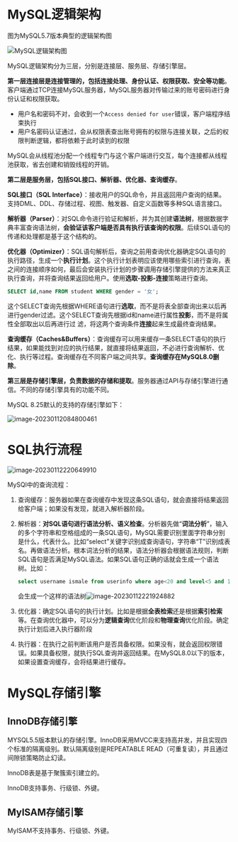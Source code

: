 # MySQL逻辑架构



图为MySQL5.7版本典型的逻辑架构图

![MySQL逻辑架构图](https://notes-img2022.oss-cn-shenzhen.aliyuncs.com/img/image-20230109100656787.png)

MySQL逻辑架构分为三层，分别是连接层、服务层、存储引擎层。

**第一层连接层是连接管理的，包括连接处理、身份认证、权限获取、安全等功能**。客户端通过TCP连接MySQL服务器，MySQL服务器对传输过来的账号密码进行身份认证和权限获取。

- 用户名和密码不对，会收到一个`Access denied for user`错误，客户端程序结束执行
- 用户名密码认证通过，会从权限表查出账号拥有的权限与连接关联，之后的权限判断逻辑，都将依赖于此时读到的权限

MySQL会从线程池分配一个线程专门与这个客户端进行交互，每个连接都从线程池获取，省去创建和销毁线程的开销。

**第二层是服务层，包括SQL接口、解析器、优化器、查询缓存**。

**SQL接口（SQL Interface）**：接收用户的SQL命令，并且返回用户查询的结果。支持DML、DDL、存储过程、视图、触发器、自定义函数等多种SQL语言接口。

**解析器（Parser）**：对SQL命令进行验证和解析，并为其创建**语法树**，根据数据字典丰富查询语法树，**会验证该客户端是否具有执行该查询的权限**。后续SQL语句的传递和处理都是基于这个结构的。

**优化器（Optimizer）**：SQL语句解析后，查询之前用查询优化器确定SQL语句的执行路径，生成一个**执行计划**。这个执行计划表明应该使用哪些索引进行查询，表之间的连接顺序如何，最后会安装执行计划的步骤调用存储引擎提供的方法来真正执行查询，并将查询结果返回给用户。使用**选取-投影-连接**策略进行查询。

```sql
SELECT id,name FROM student WHERE gender = '女';
```

这个SELECT查询先根据WHERE语句进行**选取**，而不是将表全部查询出来以后再进行gender过滤。这个SELECT查询先根据id和name进行属性**投影**，而不是将属性全部取出以后再进行过
滤，将这两个查询条件**连接**起来生成最终查询结果。

**查询缓存（Caches&Buffers）**：查询缓存可以用来缓存一条SELECT语句的执行结果，如果能找到对应的执行结果，就直接将结果返回，不必进行查询解析、优化、执行等过程。查询缓存在不同客户端之间共享。**查询缓存在MySQL8.0删除**。

**第三层是存储引擎层，负责数据的存储和提取**。服务器通过API与存储引擎进行通信。不同的存储引擎具有的功能不同。

MySQL 8.25默认的支持的存储引擎如下：

![image-20230112084800461](https://notes-img2022.oss-cn-shenzhen.aliyuncs.com/img/image-20230112084800461.png)





# SQL执行流程

![image-20230112220649910](https://notes-img2022.oss-cn-shenzhen.aliyuncs.com/img/image-20230112220649910.png)

MySQl中的查询流程：

1. 查询缓存：服务器如果在查询缓存中发现这条SQL语句，就会直接将结果返回给客户端；如果没有发现，就进入解析器阶段。

2. 解析器：**对SQL语句进行语法分析、语义检查**。分析器先做“**词法分析**”，输入的多个字符串和空格组成的一条SQL语句，MySQL需要识别里面字符串分别是什么，代表什么。比如“select”关键字识别成查询语句，字符串“T”识别成表名。再做语法分析。根本词法分析的结果，语法分析器会根据语法规则，判断SQL语句是否满足MySQL语法。如果SQL语句正确的话就会生成一个语法树。比如：

   ```sql
   select username ismale from userinfo where age<20 and level<5 and 1=1
   ```

   会生成一个这样的语法树![image-20230112221924882](https://notes-img2022.oss-cn-shenzhen.aliyuncs.com/img/image-20230112221924882.png)

3. 优化器：确定SQL语句的执行计划。比如是根据**全表检索**还是根据**索引检索**等。在查询优化器中，可以分为**逻辑查询**优化阶段和**物理查询**优化阶段。确定执行计划后进入执行器阶段

4. 执行器：在执行之前判断该用户是否具备权限。如果没有，就会返回权限错误。如果具备权限，就执行SQL查询并返回结果。在MySQL8.0以下的版本，如果设置查询缓存，会将结果进行缓存。



# MySQL存储引擎



## InnoDB存储引擎

MYSQL5.5版本默认的存储引擎。InnoDB采用MVCC来支持高并发，并且实现四个标准的隔离级别。默认隔离级别是REPEATABLE READ（可重复读），并且通过间隙锁策略防止幻读。

InnoDB表是基于聚簇索引建立的。

InnoDB支持事务、行级锁、外键。



## MyISAM存储引擎

MyISAM不支持事务、行级锁、外键。

